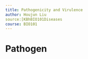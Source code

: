 ```yaml
---
title: Pathogenicity and Virulence
author: Houjun Liu
source:[KBhBIO101Diseases
course: BIO101
---
```


# Pathogen
